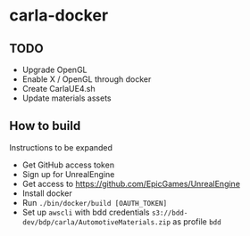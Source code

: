# carla-docker

## TODO
- Upgrade OpenGL
- Enable X / OpenGL through docker
- Create CarlaUE4.sh
- Update materials assets

## How to build
Instructions to be expanded
- Get GitHub access token
- Sign up for UnrealEngine
- Get access to https://github.com/EpicGames/UnrealEngine
- Install docker
- Run ```./bin/docker/build [OAUTH_TOKEN]```
- Set up ```awscli``` with bdd credentials ```s3://bdd-dev/bdp/carla/AutomotiveMaterials.zip``` as profile ```bdd```

